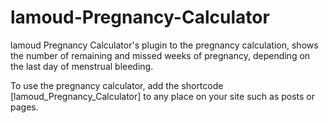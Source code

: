 # lamoud-Pregnancy-Calculator
lamoud Pregnancy Calculator's plugin to the pregnancy calculation, shows the number of remaining and missed weeks of pregnancy, depending on the last day of menstrual bleeding.

To use the pregnancy calculator, add the shortcode [lamoud_Pregnancy_Calculator] to any place on your site such as posts or pages.
